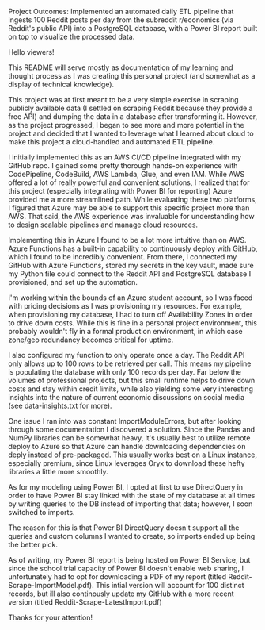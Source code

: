 Project Outcomes:
    Implemented an automated daily ETL pipeline that ingests 100 Reddit posts per day from the subreddit r/economics (via Reddit's public API) into a PostgreSQL database, with a Power BI report built on top to visualize the processed data.


Hello viewers!

This README will serve mostly as documentation of my learning and thought process as I was creating this personal project (and somewhat as a display of technical knowledge).

This project was at first meant to be a very simple exercise in scraping publicly available data (I settled on scraping Reddit because they provide a free API) and dumping the data in a database after transforming it. However, as the project progressed, I began to see more and more potential in the project and decided that I wanted to leverage what I learned about cloud to make this project a cloud-handled and automated ETL pipeline.

I initially implemented this as an AWS CI/CD pipeline integrated with my GitHub repo. I gained some pretty thorough hands-on experience with CodePipeline, CodeBuild, AWS Lambda, Glue, and even IAM. While AWS offered a lot of really powerful and convenient solutions, I realized that for this project (especially integrating with Power BI for reporting) Azure provided me a more streamlined path. While evaluating these two platforms, I figured that Azure may be able to support this specific project more than AWS. That said, the AWS experience was invaluable for understanding how to design scalable pipelines and manage cloud resources.

Implementing this in Azure I found to be a lot more intuitive than on AWS. Azure Functions has a built-in capability to continuously deploy with GitHub, which I found to be incredibly convenient. From there, I connected my GitHub with Azure Functions, stored my secrets in the key vault, made sure my Python file could connect to the Reddit API and PostgreSQL database I provisioned, and set up the automation.

I'm working within the bounds of an Azure student account, so I was faced with pricing decisions as I was provisioning my resources. For example, when provisioning my database, I had to turn off Availability Zones in order to drive down costs. While this is fine in a personal project environment, this probably wouldn't fly in a formal production environment, in which case zone/geo redundancy becomes critical for uptime.

I also configured my function to only operate once a day. The Reddit API only allows up to 100 rows to be retrieved per call. This means my pipeline is populating the database with only 100 records per day. Far below the volumes of professional projects, but this small runtime helps to drive down costs and stay within credit limits, while also yielding some very interesting insights into the nature of current economic discussions on social media (see data-insights.txt for more).

One issue I ran into was constant ImportModuleErrors, but after looking through some documentation I discovered a solution. Since the Pandas and NumPy libraries can be somewhat heavy, it's usually best to utilize remote deploy to Azure so that Azure can handle downloading dependencies on deply instead of pre-packaged. This usually works best on a Linux instance, especially premium, since Linux leverages Oryx to download these hefty libraries a little more smoothly.

As for my modeling using Power BI, I opted at first to use DirectQuery in order to have Power BI stay linked with the state of my database at all times by writing queries to the DB instead of importing that data; however, I soon switched to imports.

The reason for this is that Power BI DirectQuery doesn't support all the queries and custom columns I wanted to create, so imports ended up being the better pick.

As of writing, my Power BI report is being hosted on Power BI Service, but since the school trial capacity of Power BI doesn't enable web sharing, I unfortunately had to opt for downloading a PDF of my report (titled Reddit-Scrape-ImportModel.pdf). This intial version will account for 100 distinct records, but ill also continously update my GitHub with a more recent version (titled Reddit-Scrape-LatestImport.pdf)

Thanks for your attention!
